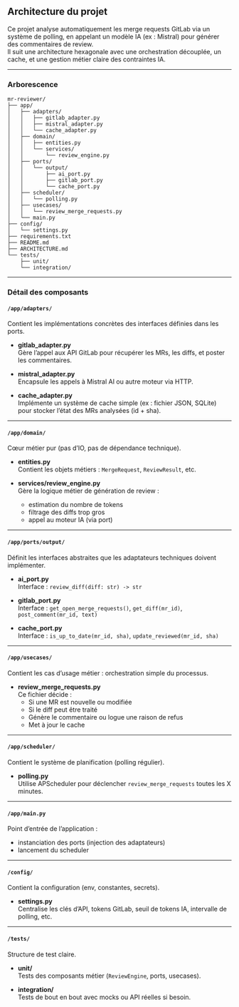## Architecture du projet

Ce projet analyse automatiquement les merge requests GitLab via un système de polling, en appelant un modèle IA (ex : Mistral) pour générer des commentaires de review.  
Il suit une architecture hexagonale avec une orchestration découplée, un cache, et une gestion métier claire des contraintes IA.

---

### Arborescence

```
mr-reviewer/
├── app/
│   ├── adapters/
│   │   ├── gitlab_adapter.py
│   │   ├── mistral_adapter.py
│   │   └── cache_adapter.py
│   ├── domain/
│   │   ├── entities.py
│   │   └── services/
│   │       └── review_engine.py
│   ├── ports/
│   │   └── output/
│   │       ├── ai_port.py
│   │       ├── gitlab_port.py
│   │       └── cache_port.py
│   ├── scheduler/
│   │   └── polling.py
│   ├── usecases/
│   │   └── review_merge_requests.py
│   └── main.py
├── config/
│   └── settings.py
├── requirements.txt
├── README.md
├── ARCHITECTURE.md
└── tests/
    ├── unit/
    └── integration/
```

---

### Détail des composants

#### `/app/adapters/`
Contient les implémentations concrètes des interfaces définies dans les ports.

- **gitlab_adapter.py**  
  Gère l’appel aux API GitLab pour récupérer les MRs, les diffs, et poster les commentaires.

- **mistral_adapter.py**  
  Encapsule les appels à Mistral AI ou autre moteur via HTTP.

- **cache_adapter.py**  
  Implémente un système de cache simple (ex : fichier JSON, SQLite) pour stocker l’état des MRs analysées (id + sha).

---

#### `/app/domain/`
Cœur métier pur (pas d’IO, pas de dépendance technique).

- **entities.py**  
  Contient les objets métiers : `MergeRequest`, `ReviewResult`, etc.

- **services/review_engine.py**  
  Gère la logique métier de génération de review :
  - estimation du nombre de tokens
  - filtrage des diffs trop gros
  - appel au moteur IA (via port)

---

#### `/app/ports/output/`
Définit les interfaces abstraites que les adaptateurs techniques doivent implémenter.

- **ai_port.py**  
  Interface : `review_diff(diff: str) -> str`

- **gitlab_port.py**  
  Interface : `get_open_merge_requests()`, `get_diff(mr_id)`, `post_comment(mr_id, text)`

- **cache_port.py**  
  Interface : `is_up_to_date(mr_id, sha)`, `update_reviewed(mr_id, sha)`

---

#### `/app/usecases/`
Contient les cas d’usage métier : orchestration simple du processus.

- **review_merge_requests.py**  
  Ce fichier décide :
  - Si une MR est nouvelle ou modifiée
  - Si le diff peut être traité
  - Génère le commentaire ou logue une raison de refus
  - Met à jour le cache

---

#### `/app/scheduler/`
Contient le système de planification (polling régulier).

- **polling.py**  
  Utilise APScheduler pour déclencher `review_merge_requests` toutes les X minutes.

---

#### `/app/main.py`
Point d’entrée de l’application :
- instanciation des ports (injection des adaptateurs)
- lancement du scheduler

---

#### `/config/`
Contient la configuration (env, constantes, secrets).

- **settings.py**  
  Centralise les clés d’API, tokens GitLab, seuil de tokens IA, intervalle de polling, etc.

---

#### `/tests/`
Structure de test claire.

- **unit/**  
  Tests des composants métier (`ReviewEngine`, ports, usecases).

- **integration/**  
  Tests de bout en bout avec mocks ou API réelles si besoin.